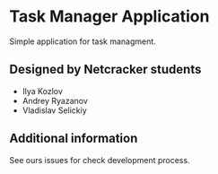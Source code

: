 # Task Manager Application

Simple application for task managment.

## Designed by Netcracker students
  - Ilya Kozlov
  - Andrey Ryazanov
  - Vladislav Selickiy
  
## Additional information  

See ours issues for check development process.
